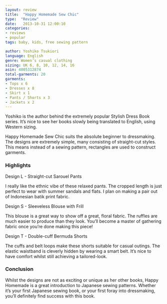 ```yaml
---
layout: review
title:  "Happy Homemade Sew Chic"
type:  "Review"
date:   2013-10-31 12:00:10
categories:
- reviews
- popular
tags: baby, kids, free sewing pattern

author: Yoshiko Tsukiori
language: English
genre: Women’s casual clothing
sizing: UK 6, 8, 10, 12, 14, 16
asin: 4805312874
total-garments: 20
garments:
- Tops x 6
- Dresses x 8
- Skirt x 1
- Pants / Shorts x 3
- Jackets x 2
---
```


Yoshiko is the author behind the extremely popular Stylish Dress Book series. It’s nice to see her books slowly being
translated to English, using Western sizing.

Happy Homemade Sew Chic suits the absolute beginner to dressmaking. The designs are extremely simple, many consisting of
straight-cut styles. This means instead of a sewing pattern, rectangles are used to construct garments.

### Highlights

Design L - Straight-cut Sarouel Pants

I really like the ethnic vibe of these relaxed pants. The cropped length is just perfect to wear with summer sandals
and flats. I plan on making a pair out of Indonesian batik print fabric.

Design S - Sleeveless Blouse with Frill

This blouse is a great way to show off a great, floral fabric. The ruffles are much easier to produce than they look.
You’ll become a master of gathering fabric once you’re done making this piece!

Design T - Double-cuff Bermuda Shorts

The cuffs and belt loops make these shorts suitable for casual outings. The elastic waistband is cleverly hidden by
wearing a smart belt. It’s nice to have comfort whilst still achieving a tailored-look.

### Conclusion

Whilst the designs are not as exciting or unique as her other books, Happy Homemade is a great introduction to Japanese
sewing patterns. Whether it’s your first Japanese sewing book, or your first foray into dressmaking, you’ll definitely
find success with this book.

